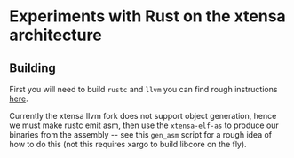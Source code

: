 
# Experiments with Rust on the xtensa architecture


## Building

First you will need to build `rustc` and `llvm` you can find rough instructions [here](https://gist.github.com/MabezDev/26e175790f84f2f2b0f9bca4e63275d1).

Currently the xtensa llvm fork does not support object generation, hence we must make rustc emit asm, then use the `xtensa-elf-as` to produce our binaries from the assembly -- see this `gen_asm` script for a rough idea of how to do this (not this requires xargo to build libcore on the fly).